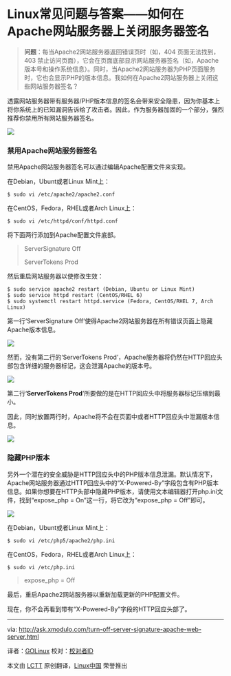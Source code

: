 Linux常见问题与答案——如何在Apache网站服务器上关闭服务器签名
================================================================================
>**问题**：每当Apache2网站服务器返回错误页时（如，404 页面无法找到，403 禁止访问页面），它会在页面底部显示网站服务器签名（如，Apache版本号和操作系统信息）。同时，当Apache2网站服务器为PHP页面服务时，它也会显示PHP的版本信息。我如何在Apache2网站服务器上关闭这些网站服务器签名？

透露网站服务器带有服务器/PHP版本信息的签名会带来安全隐患，因为你基本上将你系统上的已知漏洞告诉给了攻击者。因此，作为服务器加固的一个部分，强烈推荐你禁用所有网站服务器签名。

![](https://farm4.staticflickr.com/3897/14902970545_c3d406322f_o.png)

### 禁用Apache网站服务器签名 ###

禁用Apache网站服务器签名可以通过编辑Apache配置文件来实现。

在Debian，Ubunt或者Linux Mint上：

    $ sudo vi /etc/apache2/apache2.conf

在CentOS，Fedora，RHEL或者Arch Linux上：

    $ sudo vi /etc/httpd/conf/httpd.conf

将下面两行添加到Apache配置文件底部。

> ServerSignature Off
> 
> ServerTokens Prod

然后重启网站服务器以使修改生效：

    $ sudo service apache2 restart (Debian, Ubuntu or Linux Mint)
    $ sudo service httpd restart (CentOS/RHEL 6)
    $ sudo systemctl restart httpd.service (Fedora, CentOS/RHEL 7, Arch Linux)

第一行‘ServerSignature Off’使得Apache2网站服务器在所有错误页面上隐藏Apache版本信息。

![](https://farm6.staticflickr.com/5556/14879982016_7c7b8bbf3d_o.png)

然而，没有第二行的‘ServerTokens Prod’，Apache服务器将仍然在HTTP回应头部包含详细的服务器标记，这会泄漏Apache的版本号。

![](https://farm4.staticflickr.com/3889/14902970535_e84ec23090_z.jpg)

第二行‘**ServerTokens Prod**’所要做的是在HTTP回应头中将服务器标记压缩到最小。

因此，同时放置两行时，Apache将不会在页面中或者HTTP回应头中泄漏版本信息。

![](https://farm4.staticflickr.com/3902/14902970505_d79225f25d_z.jpg)

### 隐藏PHP版本 ###

另外一个潜在的安全威胁是HTTP回应头中的PHP版本信息泄漏。默认情况下，Apache网站服务器通过HTTP回应头中的“X-Powered-By”字段包含有PHP版本信息。如果你想要在HTTP头部中隐藏PHP版本，请使用文本编辑器打开php.ini文件，找到“expose_php = On”这一行，将它改为“expose_php = Off”即可。

![](https://farm4.staticflickr.com/3853/14899917981_aaef71eb0a.jpg)

在Debian，Ubunt或者Linux Mint上：

    $ sudo vi /etc/php5/apache2/php.ini

在CentOS，Fedora，RHEL或者Arch Linux上：

    $ sudo vi /etc/php.ini

> expose_php = Off

最后，重启Apache2网站服务器以重新加载更新的PHP配置文件。

现在，你不会再看到带有“X-Powered-By”字段的HTTP回应头部了。 

--------------------------------------------------------------------------------

via: http://ask.xmodulo.com/turn-off-server-signature-apache-web-server.html

译者：[GOLinux](https://github.com/GOLinux)
校对：[校对者ID](https://github.com/校对者ID)

本文由 [LCTT](https://github.com/LCTT/TranslateProject) 原创翻译，[Linux中国](http://linux.cn/) 荣誉推出
